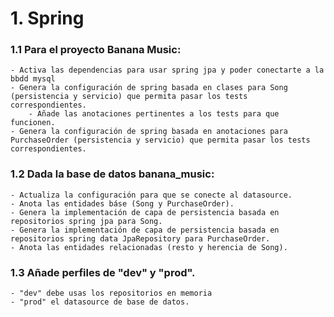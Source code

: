# 1. Spring

### 1.1 Para el proyecto Banana Music:
	- Activa las dependencias para usar spring jpa y poder conectarte a la bbdd mysql
	- Genera la configuración de spring basada en clases para Song (persistencia y servicio) que permita pasar los tests correspondientes.
		- Añade las anotaciones pertinentes a los tests para que funcionen.
	- Genera la configuración de spring basada en anotaciones para PurchaseOrder (persistencia y servicio) que permita pasar los tests correspondientes.
### 1.2 Dada la base de datos banana_music:
	- Actualiza la configuración para que se conecte al datasource.
	- Anota las entidades báse (Song y PurchaseOrder).
	- Genera la implementación de capa de persistencia basada en repositorios spring jpa para Song.
	- Genera la implementación de capa de persistencia basada en repositorios spring data JpaRepository para PurchaseOrder.
	- Anota las entidades relacionadas (resto y herencia de Song).
### 1.3 Añade perfiles de "dev" y "prod".
	- "dev" debe usas los repositorios en memoria
	- "prod" el datasource de base de datos.
